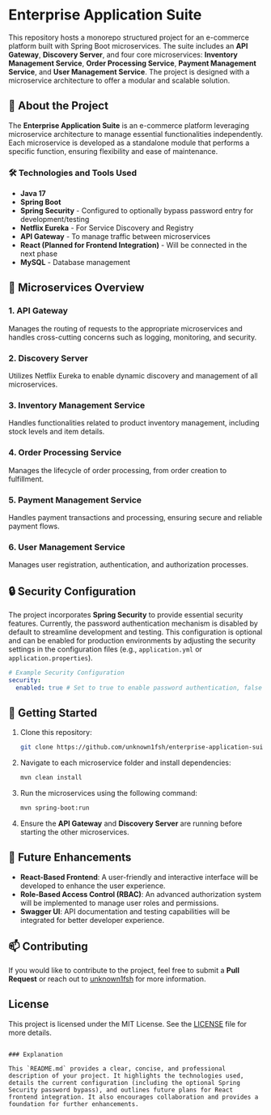 # Enterprise Application Suite

This repository hosts a monorepo structured project for an e-commerce platform built with Spring Boot microservices. The suite includes an **API Gateway**, **Discovery Server**, and four core microservices: **Inventory Management Service**, **Order Processing Service**, **Payment Management Service**, and **User Management Service**. The project is designed with a microservice architecture to offer a modular and scalable solution.

## 📑 About the Project

The **Enterprise Application Suite** is an e-commerce platform leveraging microservice architecture to manage essential functionalities independently. Each microservice is developed as a standalone module that performs a specific function, ensuring flexibility and ease of maintenance.

### 🛠️ Technologies and Tools Used

- **Java 17**
- **Spring Boot**
- **Spring Security** - Configured to optionally bypass password entry for development/testing
- **Netflix Eureka** - For Service Discovery and Registry
- **API Gateway** - To manage traffic between microservices
- **React (Planned for Frontend Integration)** - Will be connected in the next phase
- **MySQL** - Database management

## 🚀 Microservices Overview

### 1. API Gateway
Manages the routing of requests to the appropriate microservices and handles cross-cutting concerns such as logging, monitoring, and security.

### 2. Discovery Server
Utilizes Netflix Eureka to enable dynamic discovery and management of all microservices.

### 3. Inventory Management Service
Handles functionalities related to product inventory management, including stock levels and item details.

### 4. Order Processing Service
Manages the lifecycle of order processing, from order creation to fulfillment.

### 5. Payment Management Service
Handles payment transactions and processing, ensuring secure and reliable payment flows.

### 6. User Management Service
Manages user registration, authentication, and authorization processes.

## 🔒 Security Configuration

The project incorporates **Spring Security** to provide essential security features. Currently, the password authentication mechanism is disabled by default to streamline development and testing. This configuration is optional and can be enabled for production environments by adjusting the security settings in the configuration files (e.g., `application.yml` or `application.properties`).

```yaml
# Example Security Configuration
security:
  enabled: true # Set to true to enable password authentication, false to bypass
```

## 🔧 Getting Started

1. Clone this repository:
    ```bash
    git clone https://github.com/unknown1fsh/enterprise-application-suite.git
    ```

2. Navigate to each microservice folder and install dependencies:
    ```bash
    mvn clean install
    ```

3. Run the microservices using the following command:
    ```bash
    mvn spring-boot:run
    ```

4. Ensure the **API Gateway** and **Discovery Server** are running before starting the other microservices.

## 📝 Future Enhancements

- **React-Based Frontend**: A user-friendly and interactive interface will be developed to enhance the user experience.
- **Role-Based Access Control (RBAC)**: An advanced authorization system will be implemented to manage user roles and permissions.
- **Swagger UI**: API documentation and testing capabilities will be integrated for better developer experience.

## 📫 Contributing

If you would like to contribute to the project, feel free to submit a **Pull Request** or reach out to [unknown1fsh](https://github.com/unknown1fsh) for more information.

## License

This project is licensed under the MIT License. See the [LICENSE](LICENSE) file for more details.
```

### Explanation

This `README.md` provides a clear, concise, and professional description of your project. It highlights the technologies used, details the current configuration (including the optional Spring Security password bypass), and outlines future plans for React frontend integration. It also encourages collaboration and provides a foundation for further enhancements.
